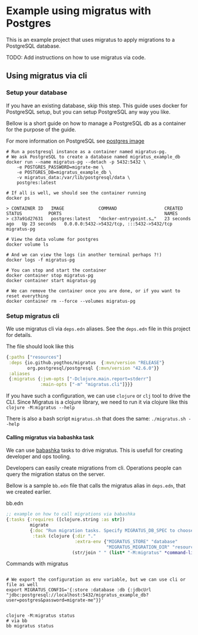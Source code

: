 # Example using migratus with Postgres

This is an example project that uses migratus to apply migrations to a PostgreSQL database.

TODO: Add instructions on how to use migratus via code.

## Using migratus via cli

### Setup your database

If you have an existing database, skip this step.
This guide uses docker for PostgreSQL setup, but you can setup PostgreSQL any way you like.

Bellow is a short guide on how to manage a PostgreSQL db as a container for the purpose of the guide.

For more information on PostgreSQL see [postgres image](https://hub.docker.com/_/postgres/)

```shell
# Run a postgresql instance as a container named migratus-pg.
# We ask PostgreSQL to create a database named migratus_example_db
docker run --name migratus-pg --detach -p 5432:5432 \
    -e POSTGRES_PASSWORD=migrate-me \
    -e POSTGRES_DB=migratus_example_db \
    -v migratus_data:/var/lib/postgresql/data \
    postgres:latest

# If all is well, we should see the container running
docker ps

> CONTAINER ID   IMAGE             COMMAND                  CREATED          STATUS          PORTS                                       NAMES
> c37a91d27631   postgres:latest   "docker-entrypoint.s…"   23 seconds ago   Up 23 seconds   0.0.0.0:5432->5432/tcp, :::5432->5432/tcp   migratus-pg

# View the data volume for postgres
docker volume ls

# And we can view the logs (in another terminal perhaps ?!)
docker logs -f migratus-pg

# You can stop and start the container
docker container stop migratus-pg
docker container start migratus-pg

# We can remove the container once you are done, or if you want to reset everything
docker container rm --force --volumes migratus-pg
```

### Setup migratus cli

We use migratus cli via `deps.edn` aliases.
See the `deps.edn` file in this project for details.

The file should look like this
```clojure
{:paths ["resources"]
 :deps {io.github.yogthos/migratus  {:mvn/version "RELEASE"}
        org.postgresql/postgresql {:mvn/version "42.6.0"}}
 :aliases
 {:migratus {:jvm-opts ["-Dclojure.main.report=stderr"]
             :main-opts ["-m" "migratus.cli"]}}}
```

If you have such a configuration, we can use `clojure` or `clj` tool to drive the CLI.
Since Migratus is a clojure library, we need to run it via clojure like this `clojure -M:migratus --help`

There is also a bash script `migratus.sh` that does the same: `./migratus.sh --help`

#### Calling migratus via babashka task

We can use [babashka](https://babashka.org/) tasks to drive migratus.
This is usefull for creating developer and ops tooling.

Developers can easily create migrations from cli.
Operations people can query the migration status on the server.

Bellow is a sample `bb.edn` file that calls the migratus alias in `deps.edn`, that we created earlier.

bb.edn
```clojure
;; example on how to call migrations via babashka
{:tasks {:requires ([clojure.string :as str])
         migrate
         {:doc "Run migration tasks. Specify MIGRATUS_DB_SPEC to choose db."
          :task (clojure {:dir "."
                          :extra-env {"MIGRATUS_STORE" "database"
                                      "MIGRATUS_MIGRATION_DIR" "resources/migrations"}}
                         (str/join " " (list* "-M:migratus" *command-line-args*)))}}}

```

Commands with migratus

```shell

# We export the configuration as env variable, but we can use cli or file as well
export MIGRATUS_CONFIG='{:store :database :db {:jdbcUrl "jdbc:postgresql://localhost:5432/migratus_example_db?user=postgres&password=migrate-me"}}'


clojure -M:migratus status
# via bb
bb migratus status

```
